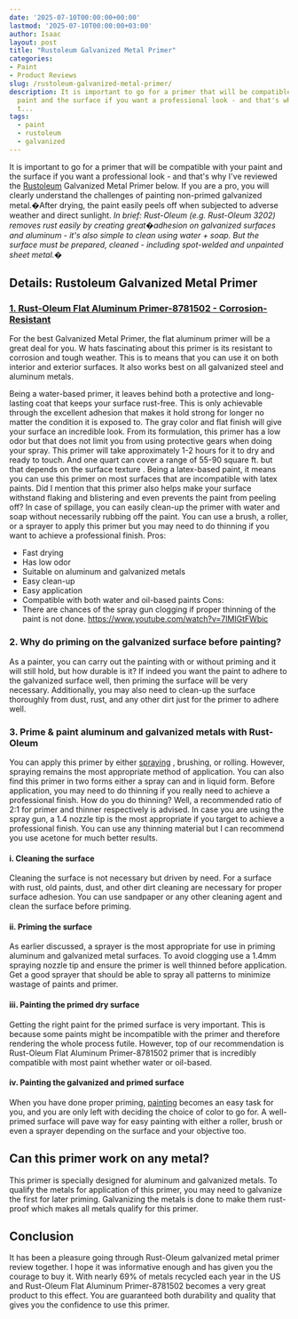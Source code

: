 ```yaml
---
date: '2025-07-10T00:00:00+00:00'
lastmod: '2025-07-10T00:00:00+03:00'
author: Isaac
layout: post
title: "Rustoleum Galvanized Metal Primer"
categories:
- Paint
- Product Reviews
slug: /rustoleum-galvanized-metal-primer/
description: It is important to go for a primer that will be compatible with your
  paint and the surface if you want a professional look - and that's why I've reviewed
  t...
tags: 
  - paint
  - rustoleum
  - galvanized
---
```

It is important to go for a primer that will be compatible with your paint and the surface if you want a professional look - and that's why I've reviewed the [Rustoleum](/posts/rustoleum-rust-reformer-review/) Galvanized Metal Primer below.
If you are a pro, you will clearly understand the challenges of painting non-primed galvanized metal.�After drying, the paint easily peels off when subjected to adverse weather and direct sunlight.
*In brief: Rust-Oleum (e.g. Rust-Oleum 3202) removes rust easily by creating great�adhesion on galvanized surfaces and aluminum - it's also simple to clean using water + soap. But the surface must be prepared, cleaned - including spot-welded and unpainted sheet metal.�*
## Details: Rustoleum Galvanized Metal Primer
### [1. Rust-Oleum Flat Aluminum Primer-8781502 - Corrosion-Resistant](https://www.amazon.com/dp/B000C018C2/?tag=p-policy-20)
For the best Galvanized Metal Primer, the flat aluminum primer will be a great deal for you. W
hats fascinating about this primer is its resistant to corrosion and tough weather. This is to means that you can use it on both interior and exterior surfaces. It also works best on all galvanized steel and aluminum metals.

Being a water-based primer, it leaves behind both a protective and long-lasting coat that keeps your surface rust-free.
This is only achievable through the excellent adhesion that makes it hold strong for longer no matter the condition it is exposed to.
The gray color and flat finish will give your surface an incredible look. From its formulation, this primer has a low odor but that does not limit you from using protective gears when doing your spray.
This primer will take approximately 1-2 hours for it to dry and ready to touch. And one quart can cover a range of 55-90 square ft. but that depends on the
surface texture
.
Being a latex-based paint, it means you can use this primer on most surfaces that are incompatible with latex paints. Did I mention that this primer also helps make your surface withstand flaking and blistering and even prevents the paint from peeling off?
In case of spillage, you can easily clean-up the primer with water and soap without necessarily rubbing off the paint. You can use a brush, a roller, or a sprayer to apply this primer but you may need to do thinning if you want to achieve a professional finish.
Pros:
- Fast drying
- Has low odor
- Suitable on aluminum and galvanized metals
- Easy clean-up
- Easy application
- Compatible with both water and oil-based paints
Cons:
- There are chances of the spray gun clogging if proper thinning of the paint is not done.
https://www.youtube.com/watch?v=7lMIGtFWbic
### 2. Why do priming on the galvanized surface before painting?
As a painter, you can carry out the painting with or without priming and it will still hold, but how durable is it?
If indeed you want the paint to adhere to the galvanized surface well, then priming the surface will be very necessary.
Additionally, you may also need to clean-up the surface thoroughly from dust, rust, and any other dirt just for the primer to adhere well.
### 3. Prime & paint aluminum and galvanized metals with Rust-Oleum
You can apply this primer by either
[spraying](https://pestpolicy.com/best-deck-stain-for-pressure-treated-wood/)
, brushing, or rolling. However, spraying remains the most appropriate method of application.
You can also find this primer in two forms either a spray can and in liquid form.
Before application, you may need to do thinning if you really need to achieve a professional finish. How do you do thinning? Well, a recommended ratio of 2:1 for primer and thinner respectively is advised.
In case you are using the spray gun, a 1.4 nozzle tip is the most appropriate if you target to achieve a professional finish.
You can use any thinning material but I can recommend you use acetone for much better results.
#### i. Cleaning the surface
Cleaning the surface is not necessary but driven by need.
For a surface with rust, old paints, dust, and other dirt cleaning are necessary for proper surface adhesion.
You can use sandpaper or any other cleaning agent and clean the surface before priming.
#### ii. Priming the surface
As earlier discussed, a sprayer is the most appropriate for use in priming aluminum and galvanized metal surfaces.
To avoid clogging use a 1.4mm spraying nozzle tip and ensure the primer is well thinned before application.
Get a good sprayer that should be able to spray all patterns to minimize wastage of paints and primer.
#### iii. Painting the primed dry surface
Getting the right paint for the primed surface is very important. This is because some paints might be incompatible with the primer and therefore rendering the whole process futile.
However, top of our recommendation is Rust-Oleum Flat Aluminum Primer-8781502 primer that is incredibly compatible with most paint whether water or oil-based.
#### iv. Painting the galvanized and primed surface
When you have done proper priming,
[painting](https://pestpolicy.com/best-deck-sealer-for-pressure-treated-wood/)
becomes an easy task for you, and you are only left with deciding the choice of color to go for.
A well-primed surface will pave way for easy painting with either a roller, brush or even a sprayer depending on the surface and your objective too.
## Can this primer work on any metal?
This primer is specially designed for aluminum and galvanized metals.
To qualify the metals for application of this primer, you may need to galvanize the first for later priming.
Galvanizing the metals is done to make them rust-proof which makes all metals qualify for this primer.
## Conclusion
It has been a pleasure going through Rust-Oleum galvanized metal primer review together. I hope it was informative enough and has given you the courage to buy it.
With nearly 69% of metals recycled each year in the US and Rust-Oleum Flat Aluminum Primer-8781502 becomes a very great product to this effect.
You are guaranteed both durability and quality that gives you the confidence to use this primer.
